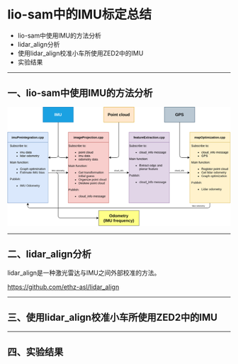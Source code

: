 # lio-sam中的IMU标定总结

- lio-sam中使用IMU的方法分析
- lidar_align分析
- 使用lidar_align校准小车所使用ZED2中的IMU
- 实验结果

---

## 一、lio-sam中使用IMU的方法分析

![](lio-sam代码结构.png)






---

## 二、lidar_align分析

lidar_align是一种激光雷达与IMU之间外部校准的方法。

https://github.com/ethz-asl/lidar_align



---

## 三、使用lidar_align校准小车所使用ZED2中的IMU

---

## 四、实验结果